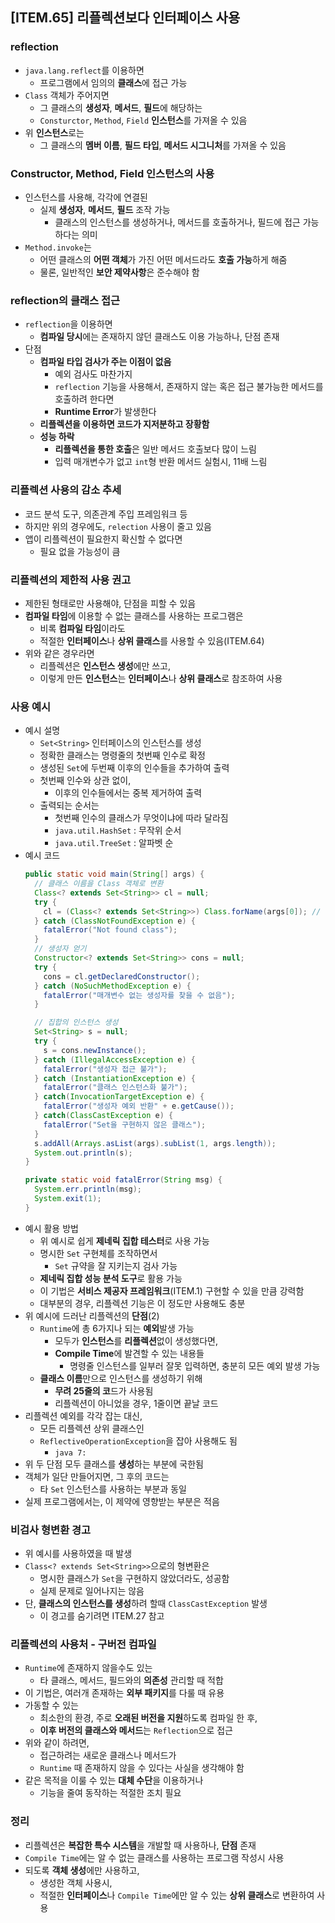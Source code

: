 ## [ITEM.65] 리플렉션보다 인터페이스 사용
### reflection
- `java.lang.reflect`를 이용하면
  - 프로그램에서 임의의 **클래스**에 접근 가능
- `Class` 객체가 주어지면
  - 그 클래스의 **생성자**, **메서드**, **필드**에 해당하는
  - `Consturctor`, `Method`, `Field` **인스턴스**를 가져올 수 있음
- 위 **인스턴스**로는
  - 그 클래스의 **멤버 이름**, **필드 타입**, **메서드 시그니처**를 가져올 수 있음

### Constructor, Method, Field 인스턴스의 사용
- 인스턴스를 사용해, 각각에 연결된
  - 실제 **생성자**, **메서드**, **필드** 조작 가능
    - 클래스의 인스턴스를 생성하거나, 메서드를 호출하거나, 필드에 접근 가능하다는 의미
- `Method.invoke`는
  - 어떤 클래스의 **어떤 객체**가 가진 어떤 메서드라도 **호출 가능**하게 해줌
  - 물론, 일반적인 **보안 제약사항**은 준수해야 함

### reflection의 클래스 접근
- `reflection`을 이용하면
  - **컴파일 당시**에는 존재하지 않던 클래스도 이용 가능하나, 단점 존재
- 단점
  - **컴파일 타입 검사가 주는 이점이 없음**
    - 예외 검사도 마찬가지
    - `reflection` 기능을 사용해서, 존재하지 않는 혹은 접근 불가능한 메서드를 호출하려 한다면
    - **Runtime Error**가 발생한다
  - **리플렉션을 이용하면 코드가 지저분하고 장황함**
  - **성능 하락**
    - **리플렉션을 통한 호출**은 일반 메서드 호출보다 많이 느림
    - 입력 매개변수가 없고 `int`형 반환 메서드 실험시, 11배 느림

### 리플렉션 사용의 감소 추세
- 코드 분석 도구, 의존관계 주입 프레임워크 등
- 하지만 위의 경우에도, `relection` 사용이 줄고 있음
- 앱이 리플렉션이 필요한지 확신할 수 없다면
  - 필요 없을 가능성이 큼

### 리플렉션의 제한적 사용 권고
- 제한된 형태로만 사용해야, 단점을 피할 수 있음
- **컴파일 타임**에 이용할 수 없는 클래스를 사용하는 프로그램은
  - 비록 **컴파일 타임**이라도
  - 적절한 **인터페이스**나 **상위 클래스**를 사용할 수 있음(ITEM.64)
- 위와 같은 경우라면
  - 리플렉션은 **인스턴스 생성**에만 쓰고,
  - 이렇게 만든 **인스턴스**는 **인터페이스**나 **상위 클래스**로 참조하여 사용

### 사용 예시
- 예시 설명
  - `Set<String>` 인터페이스의 인스턴스를 생성
  - 정확한 클래스는 명령줄의 첫번째 인수로 확정
  - 생성된 `Set`에 두번째 이후의 인수들을 추가하여 출력
  - 첫번째 인수와 상관 없이,
    - 이후의 인수들에서는 중복 제거하여 출력
  - 출력되는 순서는
    - 첫번째 인수의 클래스가 무엇이냐에 따라 달라짐
    - `java.util.HashSet` : 무작위 순서
    - `java.util.TreeSet` : 알파벳 순
- 예시 코드
  ```java
  public static void main(String[] args) {
    // 클래스 이름을 Class 객체로 변환
    Class<? extends Set<String>> cl = null;
    try {
      cl = (Class<? extends Set<String>>) Class.forName(args[0]); // 비검사 형변환
    } catch (ClassNotFoundException e) {
      fatalError("Not found class");
    }
    // 생성자 얻기
    Constructor<? extends Set<String>> cons = null;
    try {
      cons = cl.getDeclaredConstructor();
    } catch (NoSuchMethodException e) {
      fatalError("매개변수 없는 생성자를 찾을 수 없음");
    }

    // 집합의 인스턴스 생성
    Set<String> s = null;
    try {
      s = cons.newInstance();
    } catch (IllegalAccessException e) {
      fatalError("생성자 접근 불가");
    } catch (InstantiationException e) {
      fatalError("클래스 인스턴스화 불가");
    } catch(InvocationTargetException e) {
      fatalError("생성자 예외 반환" + e.getCause());
    } catch(ClassCastException e) {
      fatalError("Set을 구현하지 않은 클래스");
    }
    s.addAll(Arrays.asList(args).subList(1, args.length));
    System.out.println(s);
  }

  private static void fatalError(String msg) {
    System.err.println(msg);
    System.exit(1);
  }
  ```
- 예시 활용 방법
  - 위 예시로 쉽게 **제네릭 집합 테스터**로 사용 가능
  - 명시한 `Set` 구현체를 조작하면서
    - `Set` 규약을 잘 지키는지 검사 가능
  - **제네릭 집합 성능 분석 도구**로 활용 가능
  - 이 기법은 **서비스 제공자 프레임워크**(ITEM.1) 구현할 수 있을 만큼 강력함
  - 대부분의 경우, 리플렉션 기능은 이 정도만 사용해도 충분
- 위 예시에 드러난 리플렉션의 **단점**(2)
  - `Runtime`에 총 6가지나 되는 **예외**발생 가능
    - 모두가 **인스턴스**를 **리플렉션**없이 생성했다면,
    - **Compile Time**에 발견할 수 있는 내용들
      - 명령줄 인스턴스를 일부러 잘못 입력하면, 충분히 모든 예외 발생 가능
  - **클래스 이름**만으로 인스턴스를 생성하기 위해
    - **무려 25줄의 코**드가 사용됨
    - 리플렉션이 아니었을 경우, 1줄이면 끝날 코드
- 리플렉션 예외를 각각 잡는 대신,
  - 모든 리플렉션 상위 클래스인
  - `ReflectiveOperationException`을 잡아 사용해도 됨
    - `java 7:`
- 위 두 단점 모두 클래스를 **생성**하는 부분에 국한됨
- 객체가 일단 만들어지면, 그 후의 코드는
  - 타 `Set` 인스턴스를 사용하는 부분과 동일
- 실제 프로그램에서는, 이 제약에 영향받는 부분은 적음

### 비검사 형변환 경고
- 위 예시를 사용하였을 때 발생
- `Class<? extends Set<String>>`으로의 형변환은
  - 명시한 클래스가 `Set`을 구현하지 않았더라도, 성공함
  - 실제 문제로 일어나지는 않음
- 단, **클래스의 인스턴스를 생성**하려 할때 `ClassCastException` 발생
  - 이 경고를 숨기려면 ITEM.27 참고

### 리플렉션의 사용처 - 구버전 컴파일
- `Runtime`에 존재하지 않을수도 있는 
  - 타 클래스, 메서드, 필드와의 **의존성** 관리할 때 적합
- 이 기법은, 여러개 존재하는 **외부 패키지**를 다룰 때 유용
- 가동할 수 있는
  - 최소한의 환경, 주로 **오래된 버전을 지원**하도록 컴파일 한 후,
  - **이후 버전의 클래스와 메서드**는 `Reflection`으로 접근
- 위와 같이 하려면,
  - 접근하려는 새로운 클래스나 메서드가
  - `Runtime` 때 존재하지 않을 수 있다는 사실을 생각해야 함
- 같은 목적을 이룰 수 있는 **대체 수단**을 이용하거나
  - 기능을 줄여 동작하는 적절한 조치 필요

### 정리
- 리플렉션은 **복잡한 특수 시스템**을 개발할 때 사용하나, **단점** 존재
- `Compile Time`에는 알 수 없는 클래스를 사용하는 프로그램 작성시 사용
- 되도록 **객체 생성**에만 사용하고,
  - 생성한 객체 사용시,
  - 적절한 **인터페이스**나 `Compile Time`에만 알 수 있는 **상위 클래스**로 변환하여 사용